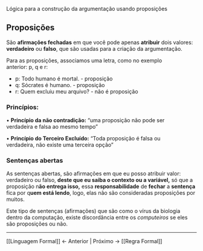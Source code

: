Lógica para a construção da argumentação usando proposições

## Proposições

São **afirmações fechadas** em que você pode apenas **atribuir** dois valores: **verdadeiro** ou **falso**, que são usadas para a criação da argumentação.

Para as proposições, associamos uma letra, como no exemplo  
anterior: p, q e r:
- p: Todo humano é mortal. - proposição  
- q: Sócrates é humano. - proposição  
- r: Quem excluiu meu arquivo? - não é proposição

### Princípios:  

• **Princípio da não contradição:** “uma proposição não pode ser  
verdadeira e falsa ao mesmo tempo” 

• **Princípio do Terceiro Excluído:** “Toda proposição é falsa ou  
verdadeira, não existe uma terceira opção”

### Sentenças abertas

As sentenças abertas, são afirmações em que eu posso atribuir valor: verdadeiro ou falso, **deste que eu saiba o contexto ou a variável,** só que a proposição n**ão entrega isso,** essa **responsabilidade** de **fechar** a **sentença** fica por q**uem está lendo**, logo, elas não são consideradas proposições por muitos.  

Este tipo de sentenças (afirmações) que são como o vírus da biologia dentro da computação, existe discordância entre os *computeiros*  se eles são proposições ou não.

---

[[Linguagem Formal]] <- Anterior | Próximo -> [[Regra Formal]]